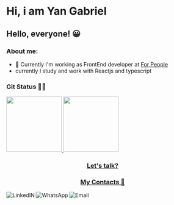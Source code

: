 # Hi, i am Yan Gabriel

## Hello, everyone! 😀

### About me:

- 🔭 Currently I'm working as FrontEnd developer at <a href="[https://forpeople.io/](https://forpeople.io/)" target="_blank">For People</a>
- currently I study and work with Reactjs and typescript

### Git Status 🐱‍💻

<div>
<a href="https://github.com/YanGabriel2022" align="center">
<img height="145em" src="https://github-readme-stats.vercel.app/api?username=YanGabriel2022&show_icons=true&theme=tokyonight&include_all_commits=true&count_private=true"/>
<img height="145em" src="https://github-readme-stats.vercel.app/api/top-langs/?username=YanGabriel2022&layout=compact&langs_count=16&theme=tokyonight"/>

</div>

### Let's talk?

### My Contacts 📧

<div>
<a target="_blank" href="https://www.linkedin.com/in/yan-gabriel-07ba581b4/">
<img align="left" alt="LinkedIN" src="https://img.shields.io/badge/LinkedIn-0077B5?style=for-the-badge&logo=linkedin&logoColor=white" />
<a/>

<a target="_blank" href="https://api.whatsapp.com/send?phone=5531987771504">
<img align="left" alt="WhatsApp" src="https://img.shields.io/badge/WhatsApp-25D366?style=for-the-badge&logo=whatsapp&logoColor=white" />
<a/>

<a target="_blank" href="mailto:yangabriel2012@gmail.com">
<img align="left" alt="Email" src= "https://img.shields.io/badge/Gmail-D14836?style=for-the-badge&logo=gmail&logoColor=white"/> <a/>

</div>
